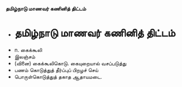 **தமிழ்நாடு மாணவர் கணினித் திட்டம்**
- # தமிழ்நாடு மாணவர் கணினித் திட்டம்
- n. கைக்கூலி
- இலஞ்சம்
- (வினை) கைக்கூலிகொடு. கையுறையால் வசப்படுத்து
- பணம் கொடுத்துத் தீர்ப்புப் பிறழச் செய்
- பொருள்கொடுத்துத் தகாத ஆதாயமடை.

